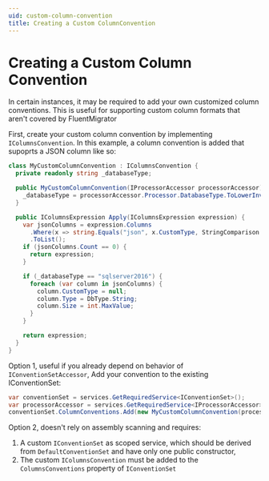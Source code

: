 ```yaml
---
uid: custom-column-convention
title: Creating a Custom ColumnConvention
---
```


# Creating a Custom Column Convention

In certain instances, it may be required to add your own customized column conventions. This is
useful for supporting custom column formats that aren't covered by FluentMigrator

First, create your custom column convention by implementing `IColumnsConvention`. In this example, a column convention is added that supoprts a JSON column like so:

```csharp
class MyCustomColumnConvention : IColumnsConvention {
  private readonly string _databaseType;

  public MyCustomColumnConvention(IProcessorAccessor processorAccessor) {
    _databaseType = processorAccessor.Processor.DatabaseType.ToLowerInvariant();
  }

  public IColumnsExpression Apply(IColumnsExpression expression) {
    var jsonColumns = expression.Columns
      .Where(x => string.Equals("json", x.CustomType, StringComparison.OrdinalIgnoreCase))
      .ToList();
    if (jsonColumns.Count == 0) {
      return expression;
    }

    if (_databaseType == "sqlserver2016") {
      foreach (var column in jsonColumns) {
        column.CustomType = null;
        column.Type = DbType.String;
        column.Size = int.MaxValue;
      }
    }

    return expression;
  }
}
```

Option 1, useful if you already depend on behavior of `IConventionSetAccessor`, Add your convention to the existing IConventionSet:

```csharp
var conventionSet = services.GetRequiredService<IConventionSet>();
var processorAccessor = services.GetRequiredService<IProcessorAccessor>();
conventionSet.ColumnConventions.Add(new MyCustomColumnConvention(processorAccessor));
```

Option 2, doesn't rely on assembly scanning and requires:

1. A custom `IConventionSet` as scoped service, which should be derived from `DefaultConventionSet` and have only one public constructor,
2. The custom `IColumnsConvention` must be added to the `ColumnsConventions` property of `IConventionSet`
